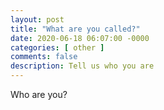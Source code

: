 ```yaml
---
layout: post
title: "What are you called?"
date: 2020-06-18 06:07:00 -0000
categories: [ other ]
comments: false
description: Tell us who you are
---
```

Who are you?
